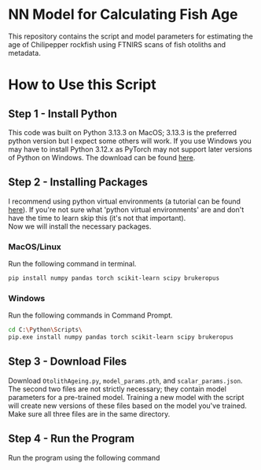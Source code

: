# NN Model for Calculating Fish Age  
This repository contains the script and model parameters for estimating the age of Chilipepper rockfish using FTNIRS scans of fish otoliths and metadata.  

# How to Use this Script

## Step 1 - Install Python
This code was built on Python 3.13.3 on MacOS; 3.13.3 is the preferred python version but I expect some others will work. If you use Windows you may have to install Python 3.12.x as PyTorch may not support later versions of Python on Windows. The download can be found [here](https://www.python.org/downloads/).  

## Step 2 - Installing Packages 
I recommend using python virtual environments (a tutorial can be found [here](https://python.land/virtual-environments/virtualenv)). If you're not sure what 'python virtual environments' are and don't have the time to learn skip this (it's not that important).  
Now we will install the necessary packages.

### MacOS/Linux
Run the following command in terminal.
```bash
pip install numpy pandas torch scikit-learn scipy brukeropus
```

### Windows
Run the following commands in Command Prompt.
```bash
cd C:\Python\Scripts\
pip.exe install numpy pandas torch scikit-learn scipy brukeropus
```

## Step 3 - Download Files
Download `OtolithAgeing.py`, `model_params.pth`, and `scalar_params.json`. The second two files are not strictly necessary; they contain model parameters for a pre-trained model. Training a new model with the script will create new versions of these files based on the model you've trained.  
Make sure all three files are in the same directory.

## Step 4 - Run the Program
Run the program using the following command
